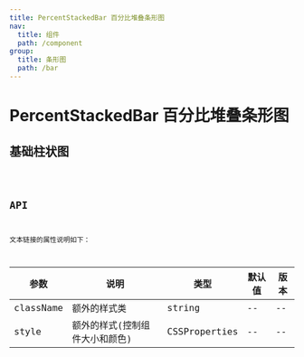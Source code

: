 ```yaml
---
title: PercentStackedBar 百分比堆叠条形图
nav:
  title: 组件
  path: /component
group:
  title: 条形图
  path: /bar
---
```


# PercentStackedBar 百分比堆叠条形图

## 基础柱状图

<code src="./demo/simple.tsx" />

## API

文本链接的属性说明如下：

| 参数      | 说明                           | 类型          | 默认值 | 版本 |
| --------- | ------------------------------ | ------------- | ------ | ---- |
| className | 额外的样式类                   | string        | --     | --   |
| style     | 额外的样式(控制组件大小和颜色) | CSSProperties | --     | --   |
